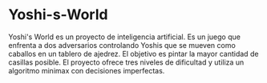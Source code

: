 # Yoshi-s-World
Yoshi's World es un proyecto de inteligencia artificial. Es un juego que enfrenta a dos adversarios controlando Yoshis que se mueven como caballos en un tablero de ajedrez. El objetivo es pintar la mayor cantidad de casillas posible. El proyecto ofrece tres niveles de dificultad y utiliza un algoritmo minimax con decisiones imperfectas.
